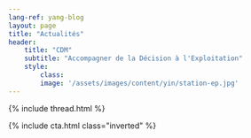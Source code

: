 ```yaml
---
lang-ref: yang-blog
layout: page
title: "Actualités"
header:
    title: "CDM"
    subtitle: "Accompagner de la Décision à l'Exploitation"
    style:
        class:
        image: '/assets/images/content/yin/station-ep.jpg'
---
```


{% include thread.html %}

{% include cta.html class="inverted" %}
